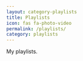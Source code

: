 ```yaml
---
layout: category-playlists
title: Playlists
icon: fas fa-photo-video
permalink: /playlists/
category: playlists
---
```

My playlists.